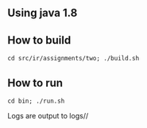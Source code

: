 <h2>Using java 1.8</h2>

<h2>How to build</h2>
<code>cd src/ir/assignments/two; ./build.sh</code>
<h2>How to run</h2>
<code>cd bin; ./run.sh</code>

Logs are output to logs/<SUBDOMAIN>/<DOCID>

